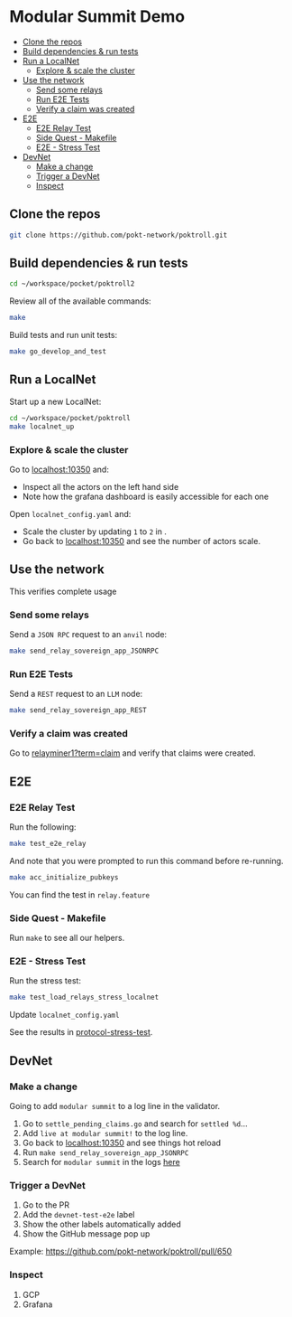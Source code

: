 # Modular Summit Demo <!-- omit in toc -->

- [Clone the repos](#clone-the-repos)
- [Build dependencies \& run tests](#build-dependencies--run-tests)
- [Run a LocalNet](#run-a-localnet)
  - [Explore \& scale the cluster](#explore--scale-the-cluster)
- [Use the network](#use-the-network)
  - [Send some relays](#send-some-relays)
  - [Run E2E Tests](#run-e2e-tests)
  - [Verify a claim was created](#verify-a-claim-was-created)
- [E2E](#e2e)
  - [E2E Relay Test](#e2e-relay-test)
  - [Side Quest - Makefile](#side-quest---makefile)
  - [E2E - Stress Test](#e2e---stress-test)
- [DevNet](#devnet)
  - [Make a change](#make-a-change)
  - [Trigger a DevNet](#trigger-a-devnet)
  - [Inspect](#inspect)

## Clone the repos

```bash
git clone https://github.com/pokt-network/poktroll.git
```

## Build dependencies & run tests

```bash
cd ~/workspace/pocket/poktroll2
```

Review all of the available commands:

```bash
make
```

Build tests and run unit tests:

```bash
make go_develop_and_test
```

## Run a LocalNet

Start up a new LocalNet:

```bash
cd ~/workspace/pocket/poktroll
make localnet_up
```

### Explore & scale the cluster

Go to [localhost:10350](http://localhost:10350/r/validator/overview) and:

- Inspect all the actors on the left hand side
- Note how the grafana dashboard is easily accessible for each one

Open `localnet_config.yaml` and:

- Scale the cluster by updating `1` to `2` in .
- Go back to [localhost:10350](http://localhost:10350/r/validator/overview) and
  see the number of actors scale.

## Use the network

This verifies complete usage

### Send some relays

Send a `JSON RPC` request to an `anvil` node:

```bash
make send_relay_sovereign_app_JSONRPC
```

### Run E2E Tests

Send a `REST` request to an `LLM` node:

```bash
make send_relay_sovereign_app_REST
```

### Verify a claim was created

Go to [relayminer1?term=claim](http://localhost:10350/r/relayminer1/overview?term=claim) and verify that claims were created.

## E2E

### E2E Relay Test

Run the following:

```bash
make test_e2e_relay
```

And note that you were prompted to run this command before re-running.

```bash
make acc_initialize_pubkeys
```

You can find the test in `relay.feature`

### Side Quest - Makefile

Run `make` to see all our helpers.

### E2E - Stress Test

Run the stress test:

```bash
make test_load_relays_stress_localnet
```

Update `localnet_config.yaml`

See the results in [protocol-stress-test](http://localhost:3003/d/ddkakqetrti4gb/protocol-stress-test?orgId=1&refresh=5s).

## DevNet

### Make a change

Going to add `modular summit` to a log line in the validator.

1. Go to `settle_pending_claims.go` and search for `settled %d`...
2. Add `live at modular summit!` to the log line.
3. Go back to [localhost:10350](http://localhost:10350/r/validator/overview?term=claim) and see things hot reload
4. Run `make send_relay_sovereign_app_JSONRPC`
5. Search for `modular summit` in the logs [here](http://localhost:10350/r/validator/overview?term=modular+summ)

### Trigger a DevNet

1. Go to the PR
2. Add the `devnet-test-e2e` label
3. Show the other labels automatically added
4. Show the GitHub message pop up

Example: https://github.com/pokt-network/poktroll/pull/650

### Inspect

1. GCP
2. Grafana
